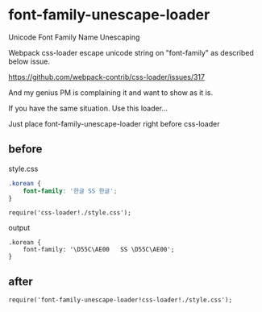 # font-family-unescape-loader

Unicode Font Family Name Unescaping

Webpack css-loader escape unicode string on "font-family" as described below issue.

https://github.com/webpack-contrib/css-loader/issues/317

And my genius PM is complaining it and want to show as it is.

If you have the same situation. Use this loader...

Just place font-family-unescape-loader right before css-loader

## before

style.css
```css
.korean {
    font-family: '한글 SS 한글';
}
```

```
require('css-loader!./style.css');
```

output
```
.korean {
    font-family: '\D55C\AE00   SS \D55C\AE00';
}
```

## after

```
require('font-family-unescape-loader!css-loader!./style.css');
```
